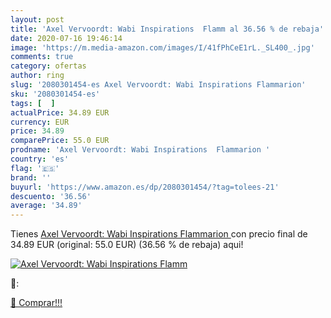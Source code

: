 ```yaml
---
layout: post
title: 'Axel Vervoordt: Wabi Inspirations  Flamm al 36.56 % de rebaja'
date: 2020-07-16 19:46:14
image: 'https://m.media-amazon.com/images/I/41fPhCeE1rL._SL400_.jpg'
comments: true
category: ofertas
author: ring
slug: '2080301454-es Axel Vervoordt: Wabi Inspirations Flammarion'
sku: '2080301454-es'
tags: [  ]
actualPrice: 34.89 EUR
currency: EUR
price: 34.89
comparePrice: 55.0 EUR
prodname: 'Axel Vervoordt: Wabi Inspirations  Flammarion '
country: 'es'
flag: '🇪🇸'
brand: ''
buyurl: 'https://www.amazon.es/dp/2080301454/?tag=tolees-21'
descuento: '36.56'
average: '34.89'
---
```


Tienes [Axel Vervoordt: Wabi Inspirations  Flammarion ](https://www.amazon.es/dp/2080301454/?tag=tolees-21) con precio final de  34.89 EUR (original: 55.0 EUR) (36.56 %  de rebaja) aqui!

[![Axel Vervoordt: Wabi Inspirations  Flamm](https://m.media-amazon.com/images/I/41fPhCeE1rL._SL400_.jpg)](https://www.amazon.es/dp/2080301454/?tag=tolees-21)

🔎:


[🛒 Comprar!!!](https://www.amazon.es/dp/2080301454/?tag=tolees-21)
